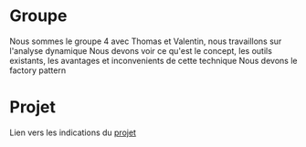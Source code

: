 # Groupe
Nous sommes le groupe 4 avec Thomas et Valentin, nous travaillons sur l'analyse dynamique
Nous devons voir ce qu'est le concept, les outils existants, les avantages et inconvenients de cette technique
Nous devons le factory pattern

# Projet
Lien vers les indications du [projet](https://noteshare.space/note/clmum1thg913401mwlep483ib#y4GmHZzwByB/idd8JccMfnAGYzkzzUWlzz4I6St/GK8)
